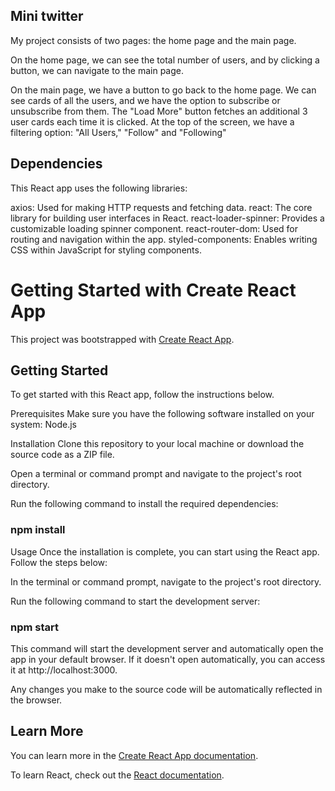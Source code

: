 ## Mini twitter

My project consists of two pages: the home page and the main page.

On the home page, we can see the total number of users, and by clicking a button, we can navigate to the main page.

On the main page, we have a button to go back to the home page. We can see cards of all the users, and we have the option to subscribe or unsubscribe from them. The "Load More" button fetches an additional 3 user cards each time it is clicked. At the top of the screen, we have a filtering option: "All Users," "Follow" and "Following"

## Dependencies

This React app uses the following libraries:

axios: Used for making HTTP requests and fetching data.
react: The core library for building user interfaces in React.
react-loader-spinner: Provides a customizable loading spinner component.
react-router-dom: Used for routing and navigation within the app.
styled-components: Enables writing CSS within JavaScript for styling components.

# Getting Started with Create React App

This project was bootstrapped with [Create React App](https://github.com/facebook/create-react-app).

## Getting Started

To get started with this React app, follow the instructions below.

Prerequisites
Make sure you have the following software installed on your system: Node.js

Installation
Clone this repository to your local machine or download the source code as a ZIP file.

Open a terminal or command prompt and navigate to the project's root directory.

Run the following command to install the required dependencies:

### npm install

Usage
Once the installation is complete, you can start using the React app. Follow the steps below:

In the terminal or command prompt, navigate to the project's root directory.

Run the following command to start the development server:

### npm start

This command will start the development server and automatically open the app in your default browser. If it doesn't open automatically, you can access it at http://localhost:3000.

Any changes you make to the source code will be automatically reflected in the browser.

## Learn More

You can learn more in the [Create React App documentation](https://facebook.github.io/create-react-app/docs/getting-started).

To learn React, check out the [React documentation](https://reactjs.org/).
